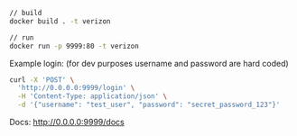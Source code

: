 ```bash
// build
docker build . -t verizon 

// run
docker run -p 9999:80 -t verizon
```

Example login: (for dev purposes username and password are hard coded)
```bash
curl -X 'POST' \
  'http://0.0.0.0:9999/login' \
  -H 'Content-Type: application/json' \
  -d '{"username": "test_user", "password": "secret_password_123"}'
```

Docs: http://0.0.0.0:9999/docs
